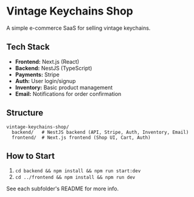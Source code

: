 # Vintage Keychains Shop

A simple e-commerce SaaS for selling vintage keychains.

## Tech Stack

- **Frontend:** Next.js (React)
- **Backend:** NestJS (TypeScript)
- **Payments:** Stripe
- **Auth:** User login/signup
- **Inventory:** Basic product management
- **Email:** Notifications for order confirmation

## Structure

```
vintage-keychains-shop/
  backend/   # NestJS backend (API, Stripe, Auth, Inventory, Email)
  frontend/  # Next.js frontend (Shop UI, Cart, Auth)
```

## How to Start

1. `cd backend && npm install && npm run start:dev`
2. `cd ../frontend && npm install && npm run dev`

See each subfolder's README for more info.